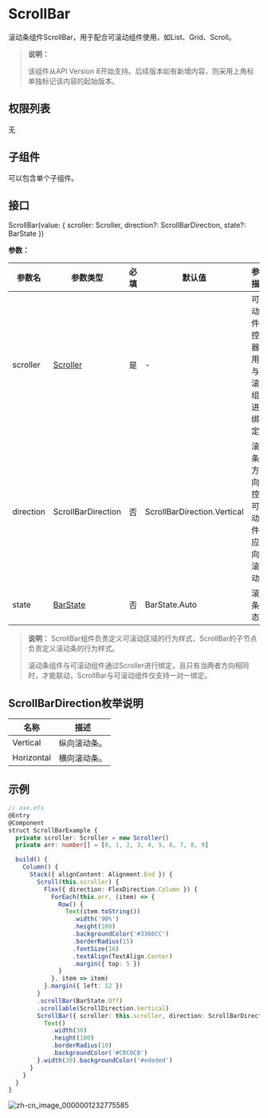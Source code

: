 # ScrollBar

滚动条组件ScrollBar，用于配合可滚动组件使用，如List、Grid、Scroll。

>  **说明：**
>
>  该组件从API Version 8开始支持。后续版本如有新增内容，则采用上角标单独标记该内容的起始版本。


## 权限列表

无


## 子组件

可以包含单个子组件。


## 接口

ScrollBar(value: { scroller: Scroller, direction?: ScrollBarDirection, state?: BarState })

**参数：**

| 参数名       | 参数类型                                     | 必填   | 默认值                         | 参数描述                    |
| --------- | ---------------------------------------- | ---- | --------------------------- | ----------------------- |
| scroller  | [Scroller](ts-container-scroll.md#scroller) | 是    | -                           | 可滚动组件的控制器。用于与可滚动组件进行绑定。 |
| direction | ScrollBarDirection                       | 否    | ScrollBarDirection.Vertical | 滚动条的方向，控制可滚动组件对应方向的滚动。  |
| state     | [BarState](ts-appendix-enums.md#barstate)        | 否    | BarState.Auto               | 滚动条状态。                  |

>  **说明：**
>  ScrollBar组件负责定义可滚动区域的行为样式，ScrollBar的子节点负责定义滚动条的行为样式。
>
>  滚动条组件与可滚动组件通过Scroller进行绑定，且只有当两者方向相同时，才能联动，ScrollBar与可滚动组件仅支持一对一绑定。

## ScrollBarDirection枚举说明

| 名称         | 描述     |
| ---------- | ------ |
| Vertical   | 纵向滚动条。 |
| Horizontal | 横向滚动条。 |


## 示例

```ts
// xxx.ets
@Entry
@Component
struct ScrollBarExample {
  private scroller: Scroller = new Scroller()
  private arr: number[] = [0, 1, 2, 3, 4, 5, 6, 7, 8, 9]

  build() {
    Column() {
      Stack({ alignContent: Alignment.End }) {
        Scroll(this.scroller) {
          Flex({ direction: FlexDirection.Column }) {
            ForEach(this.arr, (item) => {
              Row() {
                Text(item.toString())
                  .width('90%')
                  .height(100)
                  .backgroundColor('#3366CC')
                  .borderRadius(15)
                  .fontSize(16)
                  .textAlign(TextAlign.Center)
                  .margin({ top: 5 })
              }
            }, item => item)
          }.margin({ left: 52 })
        }
        .scrollBar(BarState.Off)
        .scrollable(ScrollDirection.Vertical)
        ScrollBar({ scroller: this.scroller, direction: ScrollBarDirection.Vertical,state: BarState.Auto }) {
          Text()
            .width(30)
            .height(100)
            .borderRadius(10)
            .backgroundColor('#C0C0C0')
        }.width(30).backgroundColor('#ededed')
      }
    }
  }
}
```


![zh-cn_image_0000001232775585](figures/zh-cn_image_0000001232775585.gif)
